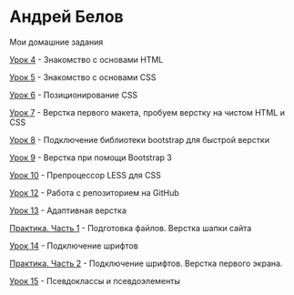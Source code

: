 # Андрей Белов
Мои домашние задания

[Урок 4](https://badgunman.github.io/lesson_4/ "Моя готовая домашка") - Знакомство с основами HTML

[Урок 5](https://badgunman.github.io/lesson_5/ "Моя готовая домашка") - Знакомство с основами CSS

[Урок 6](https://badgunman.github.io/lesson_6/ "Моя готовая домашка") - Позиционирование CSS

[Урок 7](https://badgunman.github.io/lesson_7/ "Моя готовая домашка") - Верстка первого макета, пробуем верстку на чистом HTML и CSS

[Урок 8](https://badgunman.github.io/lesson_8/ "Моя готовая домашка") - Подключение библиотеки bootstrap для быстрой верстки

[Урок 9](https://badgunman.github.io/lesson_9/ "Моя готовая домашка") - Верстка при помощи Bootstrap 3

[Урок 10](https://badgunman.github.io/lesson_10/ "Моя готовая домашка") - Препроцессор LESS для CSS

[Урок 12](https://badgunman.github.io/lesson_12/ "Моя готовая домашка") - Работа с репозиторием на GitHub

[Урок 13](https://badgunman.github.io/lesson_13/ "Моя готовая домашка") - Адаптивная верстка

[Практика. Часть 1](https://badgunman.github.io/practice_part_1/ "Моя готовая домашка") - Подготовка файлов. Верстка шапки сайта

[Урок 14](https://badgunman.github.io/lesson_14/ "Моя готовая домашка") - Подключение шрифтов

[Практика. Часть 2](https://badgunman.github.io/lesson_14.2/ "Моя готовая домашка") - Подключение шрифтов. Верстка первого экрана.

[Урок 15](https://badgunman.github.io/lesson_15/ "Моя готовая домашка") - Псевдоклассы и псевдоэлементы
